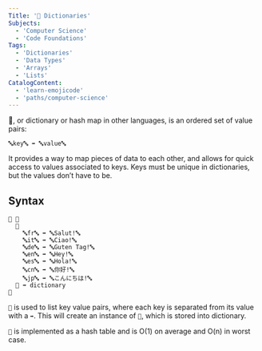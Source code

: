 ```yaml
---
Title: '🍯 Dictionaries'
Subjects:
  - 'Computer Science'
  - 'Code Foundations'
Tags:
  - 'Dictionaries'
  - 'Data Types'
  - 'Arrays'
  - 'Lists'
CatalogContent:
  - 'learn-emojicode'
  - 'paths/computer-science'
---
```


🍯, or dictionary or hash map in other languages, is an ordered set of value pairs:

`🔤key🔤 ➡️ 🔤value🔤`

It provides a way to map pieces of data to each other, and allows for quick access to values associated to keys. Keys must be unique in dictionaries, but the values don’t have to be.

## Syntax

```emojic
🏁 🍇
  🍿
    🔤fr🔤 ➡️ 🔤Salut!🔤
    🔤it🔤 ➡️ 🔤Ciao!🔤
    🔤de🔤 ➡️ 🔤Guten Tag!🔤
    🔤en🔤 ➡️ 🔤Hey!🔤
    🔤es🔤 ➡️ 🔤Hola!🔤
    🔤cn🔤 ➡️ 🔤你好!🔤
    🔤jp🔤 ➡️ 🔤こんにちは!🔤
  🍆 ➡️ dictionary
🍉
```

`🍿` is used to list key value pairs, where each key is separated from its value with a `➡️`. This will create an instance of `🍯`, which is stored into dictionary.

`🍯` is implemented as a hash table and is O(1) on average and O(n) in worst case.
